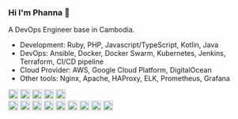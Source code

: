 ### Hi I'm Phanna 👋

A DevOps Engineer base in Cambodia.

- Development: Ruby, PHP, Javascript/TypeScript, Kotlin, Java
- DevOps: Ansible, Docker, Docker Swarm, Kubernetes, Jenkins, Terraform, CI/CD pipeline
- Cloud Provider: AWS, Google Cloud Platform, DigitalOcean
- Other tools: Nginx, Apache, HAProxy, ELK, Prometheus, Grafana


<code><img height="20" src="https://raw.githubusercontent.com/yurijserrano/Github-Profile-Readme-Logos/master/frameworks/rails.svg"/></code>
<code><img height="20" src="https://raw.githubusercontent.com/yurijserrano/Github-Profile-Readme-Logos/master/frameworks/nodejs.svg"/></code>
<code><img height="20" src="https://raw.githubusercontent.com/yurijserrano/Github-Profile-Readme-Logos/master/frameworks/laravel.svg"/></code>
<code><img height="20" src="https://raw.githubusercontent.com/yurijserrano/Github-Profile-Readme-Logos/master/programming%20languages/java.svg"/></code>
<code><img height="20" src="https://raw.githubusercontent.com/yurijserrano/Github-Profile-Readme-Logos/master/programming%20languages/php.png"/>
</code>
<code><img height="20" src="https://raw.githubusercontent.com/yurijserrano/Github-Profile-Readme-Logos/master/programming%20languages/ruby.svg"/></code>
<code><img height="20" src="https://raw.githubusercontent.com/yurijserrano/Github-Profile-Readme-Logos/master/programming%20languages/javascript.svg"/></code>
<code><img height="20" src="https://raw.githubusercontent.com/yurijserrano/Github-Profile-Readme-Logos/master/programming%20languages/bash.svg"/></code>
<code><img height="20" src="https://raw.githubusercontent.com/yurijserrano/Github-Profile-Readme-Logos/master/cloud/amazon.svg"/></code>
<code><img height="20" src="https://raw.githubusercontent.com/yurijserrano/Github-Profile-Readme-Logos/master/cloud/docker.svg"/></code>
<code><img height="20" src="https://raw.githubusercontent.com/yurijserrano/Github-Profile-Readme-Logos/master/cloud/gcloud.svg"/></code>
<code><img height="20" src="https://raw.githubusercontent.com/yurijserrano/Github-Profile-Readme-Logos/master/cloud/ansible.svg"/></code>
<code><img height="20" src="https://raw.githubusercontent.com/yurijserrano/Github-Profile-Readme-Logos/master/cloud/terraform.png"/></code>
<code><img height="20" src="https://avatars.githubusercontent.com/u/1412239?s=200&v=4"/></code>
